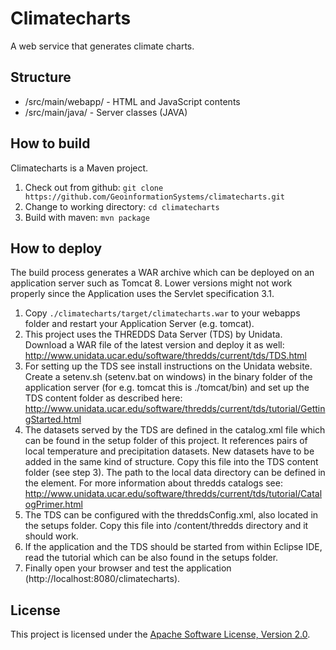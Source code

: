 # Climatecharts
A web service that generates climate charts.

## Structure
* /src/main/webapp/ - HTML and JavaScript contents
* /src/main/java/ - Server classes (JAVA)

## How to build
Climatecharts is a Maven project.

1. Check out from github: ```git clone https://github.com/GeoinformationSystems/climatecharts.git```
2. Change to working directory: ```cd climatecharts```
3. Build with maven: ```mvn package```

## How to deploy
The build process generates a WAR archive which can be deployed on an application server such as Tomcat 8. Lower versions might not work properly since the Application uses the Servlet specification 3.1.

1. Copy ```./climatecharts/target/climatecharts.war``` to your webapps folder and restart your Application Server (e.g. tomcat).
2. This project uses the THREDDS Data Server (TDS) by Unidata. Download a WAR file of the latest version and deploy it as well: http://www.unidata.ucar.edu/software/thredds/current/tds/TDS.html
3. For setting up the TDS see install instructions on the Unidata website. Create a setenv.sh (setenv.bat on windows) in the binary folder of the application server (for e.g. tomcat this is ./tomcat/bin) and set up the TDS content folder as described here: http://www.unidata.ucar.edu/software/thredds/current/tds/tutorial/GettingStarted.html
4. The datasets served by the TDS are defined in the catalog.xml file which can be found in the setup folder of this project. It references pairs of local temperature and precipitation datasets. New datasets have to be added in the same kind of structure. Copy this file into the TDS content folder (see step 3). The path to the local data directory can be defined in the <datasetRoot> element. For more information about thredds catalogs see: http://www.unidata.ucar.edu/software/thredds/current/tds/tutorial/CatalogPrimer.html
5. The TDS can be configured with the threddsConfig.xml, also located in the setups folder. Copy this file into <tomcat>/content/thredds directory and it should work. 
6. If the application and the TDS should be started from within Eclipse IDE, read the tutorial which can be also found in the setups folder.
7. Finally open your browser and test the application (http://localhost:8080/climatecharts).

## License
This project is licensed under the [Apache Software License, Version 2.0](http://www.apache.org/licenses/LICENSE-2.0).
